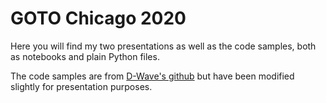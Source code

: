 # GOTO Chicago 2020

Here you will find my two presentations as well as the code samples, both as notebooks and plain Python files.

The code samples are from [D-Wave's github](https://github.com/dwavesystems) but have been modified slightly for presentation purposes.

